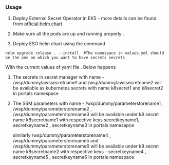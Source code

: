 ### Usage
1. Deploy External Secret Operator in EKS - more details can be found from [official helm chart](https://artifacthub.io/packages/helm/external-secrets-operator/external-secrets)

2. Make sure all the pods are up and running properly . 

3. Deploy ESO helm chart using the command 
```
helm upgrade release . --install  #The namespace in values.yml should be the one on which you want to have secrets secrets
```

With the current values of yaml file . Below happens

1. The secrets in secret manager with name - /wsp/dummy/awssecretname1 and /wsp/dummy/awssecretname2 will be available as kubernetes secrets with name k8secret1 and k8secret2 in portals namespace

2. The SSM parameters with name - /wsp/dummy/parameterstorename1, /wsp/dummy/parameterstorename2 , /wsp/dummy/parameterstorename3 will be available  under k8 secret name k8secretname1 with respective keys secretkeyname1, secretkeyname2 , secretkeyname3 in portals namesapce

    similarly /wsp/dummy/parameterstorename4 , /wsp/dummy/parameterstorename5 and /wsp/dummy/parameterstorename6 will be available under k8 secret name k8secretname2 with respective keys - secretkeyname4 , secretkeyname5 , secretkeyname6 in portals namespace